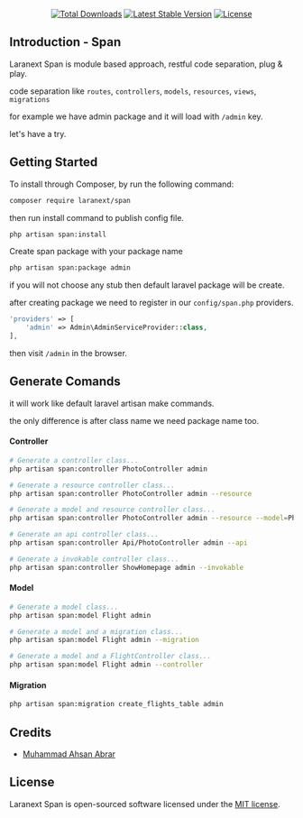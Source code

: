 <p align="center">
<a href="https://packagist.org/packages/laranext/span"><img src="https://img.shields.io/packagist/dt/laranext/span" alt="Total Downloads"></a>
<a href="https://packagist.org/packages/laranext/span"><img src="https://img.shields.io/packagist/v/laranext/span" alt="Latest Stable Version"></a>
<a href="https://packagist.org/packages/laranext/span"><img src="https://img.shields.io/packagist/l/laranext/span" alt="License"></a>
</p>

## Introduction - Span

Laranext Span is module based approach, restful code separation, plug & play.

code separation like `routes`, `controllers`, `models`, `resources`, `views`, `migrations`

for example we have admin package and it will load with `/admin` key.

let's have a try.

## Getting Started

To install through Composer, by run the following command:

```bash
composer require laranext/span
```

then run install command to publish config file.

```bash
php artisan span:install
```

Create span package with your package name

```bash
php artisan span:package admin
```

if you will not choose any stub then default laravel package will be create.

after creating package we need to register in our `config/span.php` providers.

```php
'providers' => [
    'admin' => Admin\AdminServiceProvider::class,
],
```
then visit `/admin` in the browser.

## Generate Comands

it will work like default laravel artisan make commands.

the only difference is after class name we need package name too.

#### Controller

```bash
# Generate a controller class...
php artisan span:controller PhotoController admin

# Generate a resource controller class...
php artisan span:controller PhotoController admin --resource

# Generate a model and resource controller class...
php artisan span:controller PhotoController admin --resource --model=Photo

# Generate an api controller class...
php artisan span:controller Api/PhotoController admin --api

# Generate a invokable controller class...
php artisan span:controller ShowHomepage admin --invokable
```

#### Model

```bash
# Generate a model class...
php artisan span:model Flight admin

# Generate a model and a migration class...
php artisan span:model Flight admin --migration

# Generate a model and a FlightController class...
php artisan span:model Flight admin --controller
```

#### Migration

```bash
php artisan span:migration create_flights_table admin
```

## Credits

- [Muhammad Ahsan Abrar](https://github.com/ahsanabrar)

## License

Laranext Span is open-sourced software licensed under the [MIT license](LICENSE.md).
